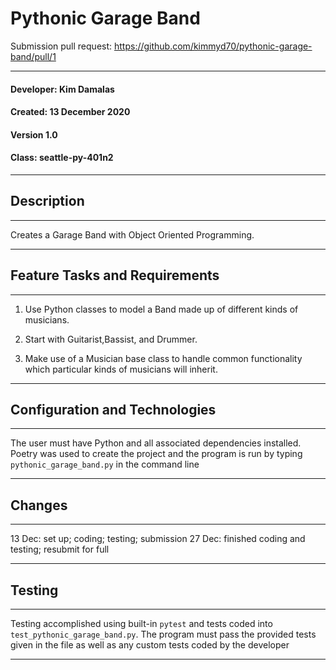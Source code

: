 
# Pythonic Garage Band

Submission pull request: https://github.com/kimmyd70/pythonic-garage-band/pull/1

__________
#### Developer: Kim Damalas
#### Created: 13 December 2020
#### Version 1.0 
#### Class: seattle-py-401n2
___________
## Description
___________

Creates a Garage Band with Object Oriented Programming.
____________
## Feature Tasks and Requirements
___________

1. Use Python classes to model a Band made up of different kinds of musicians.

2. Start with Guitarist,Bassist, and Drummer.

3. Make use of a Musician base class to handle common functionality which particular kinds of musicians will inherit.
______________

## Configuration and Technologies
__________

The user must have Python and all associated dependencies installed.  Poetry was used to create the project and the program is run by typing  `pythonic_garage_band.py` in the command line
___________
## Changes
__________

13 Dec: set up; coding; testing; submission
27 Dec: finished coding and testing; resubmit for full
___________

## Testing
________
Testing accomplished using built-in `pytest` and tests coded into `test_pythonic_garage_band.py`.  The program must pass the provided tests given in the file as well as any custom tests coded by the developer
____________


